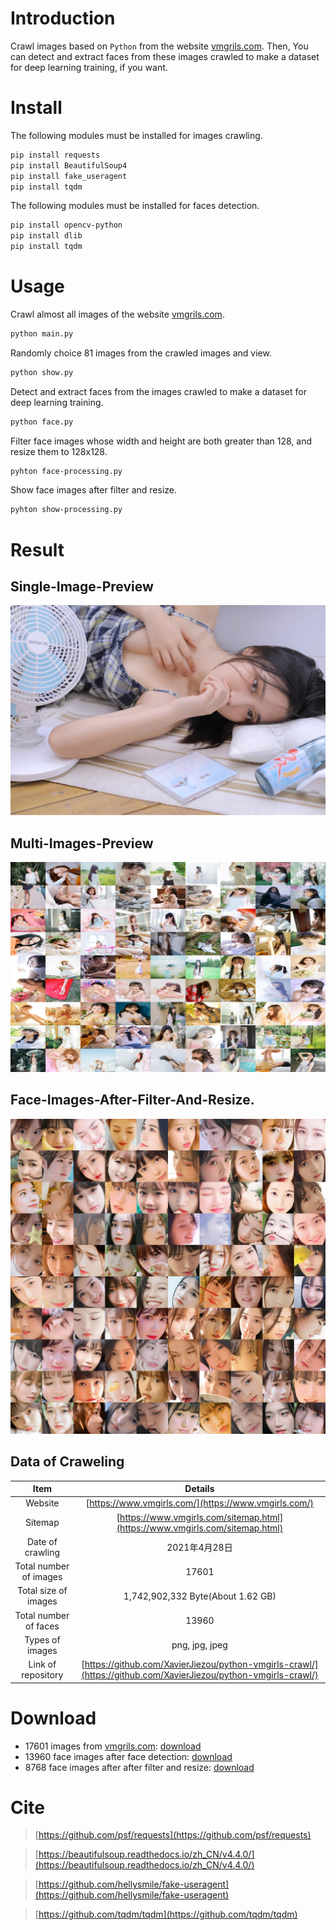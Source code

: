# Introduction
Crawl images based on `Python` from the website [vmgrils.com](https://www.vmgirls.com/). Then, You can detect and extract faces from these images crawled to make a dataset for deep learning training, if you want.
# Install
The following modules must be installed for images crawling.
```bash
pip install requests
pip install BeautifulSoup4
pip install fake_useragent
pip install tqdm
```
The following modules must be installed for faces detection.
```bash
pip install opencv-python
pip install dlib
pip install tqdm
```
# Usage
Crawl almost all images of the website [vmgrils.com](https://www.vmgirls.com/).
```bash
python main.py
```
Randomly choice 81 images from the crawled images and view.
```bash
python show.py
```
Detect and extract faces from the images crawled to make a dataset for deep learning training.
```bash
python face.py
```
Filter face images whose width and height are both greater than 128, and resize them to 128x128.
```bash
pyhton face-processing.py
```
Show face images after filter and resize.
```bash
pyhton show-processing.py
```
# Result
## Single-Image-Preview
![single-image-preview.jpg](result/single-image-preview.jpg)
## Multi-Images-Preview
![multi-images-preview.jpg](result/multi-images-preview.jpg)
## Face-Images-After-Filter-And-Resize.
![face-processing.jpg](result/face-processing.jpg)
## Data of Craweling
| Item |Details|
|:--:|:--:|
| Website | [https://www.vmgirls.com/](https://www.vmgirls.com/) |
| Sitemap | [https://www.vmgirls.com/sitemap.html](https://www.vmgirls.com/sitemap.html) |
| Date of crawling | 2021年4月28日 |
| Total number of images | 17601 |
| Total size of images | 1,742,902,332 Byte(About 1.62 GB) |
| Total number of faces | 13960 |
| Types of images | png, jpg, jpeg |
| Link of repository | [https://github.com/XavierJiezou/python-vmgirls-crawl/](https://github.com/XavierJiezou/python-vmgirls-crawl/) |
# Download
- 17601 images from [vmgrils.com](https://www.vmgirls.com/): [download](https://j8rd-my.sharepoint.com/:u:/g/personal/25_t_skings_club/EckREf4k2_VMikBPOPCJqmUBZKz9V3fD_IK_rMbVLtcaLg?e=VULXqS)
- 13960 face images after face detection: [download](https://j8rd-my.sharepoint.com/:u:/g/personal/25_t_skings_club/ER0i4UMyAeJFuhx_q_kL86cBU9TJ9THh0XO2xZXuGVTIHw?e=kAMiIW)
- 8768 face images after after filter and resize: [download](https://j8rd-my.sharepoint.com/:u:/g/personal/25_t_skings_club/EUir3sPXP99EnKu40rh1yO8BNhc9FF_6aoEwGIrILK5JUw?e=rZWhB7)
# Cite
> [https://github.com/psf/requests](https://github.com/psf/requests)

> [https://beautifulsoup.readthedocs.io/zh_CN/v4.4.0/](https://beautifulsoup.readthedocs.io/zh_CN/v4.4.0/)

> [https://github.com/hellysmile/fake-useragent](https://github.com/hellysmile/fake-useragent)

> [https://github.com/tqdm/tqdm](https://github.com/tqdm/tqdm)